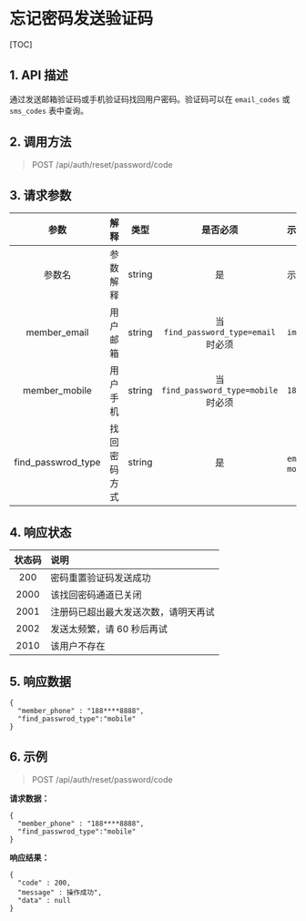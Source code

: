 # 忘记密码发送验证码

[TOC]

## 1. API 描述

通过发送邮箱验证码或手机验证码找回用户密码。验证码可以在 `email_codes` 或 `sms_codes` 表中查询。

## 2. 调用方法

> POST /api/auth/reset/password/code

## 3. 请求参数

参数 | 解释 | 类型 | 是否必须 | 示例数据
:---:|:---|:---:|:---:|:---
参数名 | 参数解释 | string | 是 | 示例数据
member_email | 用户邮箱 | string | 当 `find_password_type=email` 时必须 | `im@koyeo.io`
member_mobile | 用户手机 | string | 当 `find_password_type=mobile` 时必须 |`188****8888`
find_passwrod_type | 找回密码方式 | string | 是 | `email` 或 `mobile`


## 4. 响应状态

状态码 | 说明
:---:|:---
200 | 密码重置验证码发送成功
2000 | 该找回密码通道已关闭
2001 | 注册码已超出最大发送次数，请明天再试
2002 | 发送太频繁，请 60 秒后再试
2010 | 该用户不存在

## 5. 响应数据

```josn
{
  "member_phone" : "188****8888",
  "find_passwrod_type":"mobile"
}
```

## 6. 示例

> POST /api/auth/reset/password/code

**请求数据：**

```josn
{
  "member_phone" : "188****8888",
  "find_passwrod_type":"mobile"
}
```

**响应结果：**

```josn
{
  "code" : 200,
  "message" : 操作成功",
  "data" : null
}
```